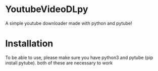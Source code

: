 # YoutubeVideoDLpy
A simple youtube downloader made with python and pytube!

# Installation
To be able to use, please make sure you have python3 and pytube (pip install pytube).
both of these are necessary to work
